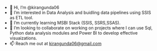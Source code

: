 - 👋 Hi, I’m @kirangunda06
- 👀 I’m interested in Data Analysis and buidling data pipelines using SSIS as ETL tool.
- 🌱 I’m currently learning MSBI Stack (SSIS, SSRS,SSAS).
- 💞️ I’m looking to collaborate on working on projects where I can use Sql, Python data analysis modules and Power BI to develop effective visuaizations.
- 📫 Reach me out at kirangunda06@gmail.com

<!---
kirangunda06/kirangunda06 is a ✨ special ✨ repository because its `README.md` (this file) appears on your GitHub profile.
You can click the Preview link to take a look at your changes.
--->
